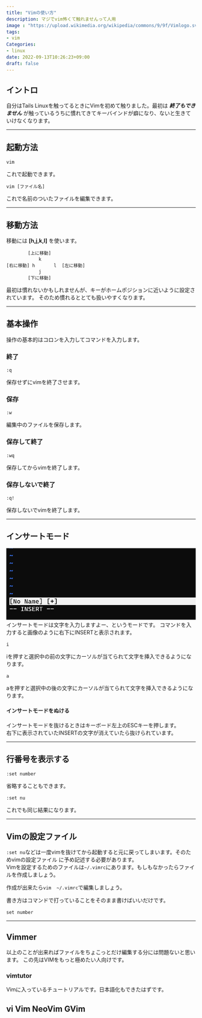 ```yaml
---
title: "Vimの使い方"
description: マジでvim怖くて触れませんって人用
image : "https://upload.wikimedia.org/wikipedia/commons/9/9f/Vimlogo.svg"
tags: 
- vim
Categories:
- linux
date: 2022-09-13T10:26:23+09:00
draft: false
---
```


## イントロ

自分はTails Linuxを触ってるときにVimを初めて触りました。最初は
***終了もできません***
が触っているうちに慣れてきてキーバインドが癖になり、ないと生きていけなくなります。

---

## 起動方法
	vim
これで起動できます。

	vim [ファイル名]
これで名前のついたファイルを編集できます。

---


## 移動方法
移動には
**[h,j,k,l]**
を使います。

			[上に移動]
				k
	[右に移動] h       l  [左に移動]
				j
			[下に移動]	

最初は慣れないかもしれませんが、キーがホームポジションに近いように設定されています。
そのため慣れるととても扱いやすくなります。


---

## 基本操作
操作の基本的はコロンを入力してコマンドを入力します。

### 終了
    :q
保存せずにvimを終了させます。  


### 保存
    :w
編集中のファイルを保存します。

### 保存して終了
	:wq
保存してからvimを終了します。

### 保存しないで終了
	:q!
保存しないでvimを終了します。


---

## インサートモード

![](insert.png)
インサートモードは文字を入力しますよー、というモードです。
コマンドを入力すると画像のように右下にINSERTと表示されます。

	i
iを押すと選択中の前の文字にカーソルが当てられて文字を挿入できるようになります。

	a
aを押すと選択中の後の文字にカーソルが当てられて文字を挿入できるようになります。

#### インサートモードをぬける
インサートモードを抜けるときはキーボード左上のESCキーを押します。  
右下に表示されていたINSERTの文字が消えていたら抜けられています。


---



## 行番号を表示する
	:set number
省略することもできます。

	:set nu
これでも同じ結果になります。



---



## Vimの設定ファイル
`:set nu`などは一度vimを抜けてから起動すると元に戻ってしまいます。そのためvimの設定ファイル
に予め記述する必要があります。  
Vimを設定するためのファイルは`~/.vimrc`にあります。もしもなかったらファイルを作成しましょう。

作成が出来たら`vim  ~/.vimrc`で編集しましょう。

書き方はコマンドで打っていることをそのまま書けばいいだけです。
```php
set number
```

---

## Vimmer

以上のことが出来ればファイルをちょこっとだけ編集する分には問題ないと思います。
この先はVIMをもっと極めたい人向けです。

### vimtutor

Vimに入っているチュートリアルです。日本語化もできたはずです。


## vi Vim NeoVim GVim
